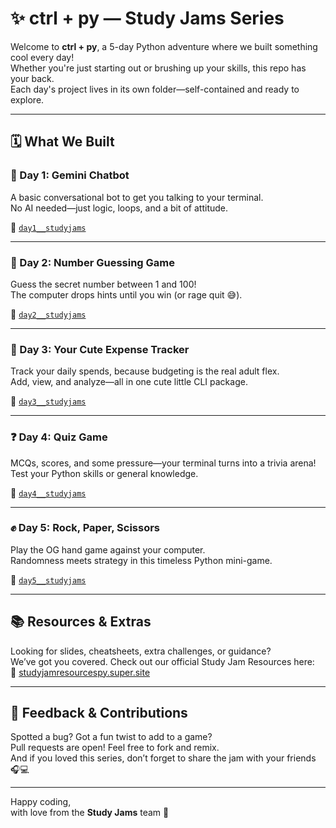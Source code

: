 # ✨ ctrl + py — Study Jams Series

Welcome to **ctrl + py**, a 5-day Python adventure where we built something cool every day!  
Whether you're just starting out or brushing up your skills, this repo has your back.  
Each day's project lives in its own folder—self-contained and ready to explore.

---

## 🗓️ What We Built

### 🧠 Day 1: Gemini Chatbot  
A basic conversational bot to get you talking to your terminal.  
No AI needed—just logic, loops, and a bit of attitude.

📁 [`day1__studyjams`](./day1__studyjams)

---

### 🎲 Day 2: Number Guessing Game  
Guess the secret number between 1 and 100!  
The computer drops hints until you win (or rage quit 😅).

📁 [`day2__studyjams`](./day2__studyjams)

---

### 💸 Day 3: Your Cute Expense Tracker  
Track your daily spends, because budgeting is the real adult flex.  
Add, view, and analyze—all in one cute little CLI package.

📁 [`day3__studyjams`](./day3__studyjams)

---

### ❓ Day 4: Quiz Game  
MCQs, scores, and some pressure—your terminal turns into a trivia arena!  
Test your Python skills or general knowledge.

📁 [`day4__studyjams`](./day4__studyjams)

---

### ✊ Day 5: Rock, Paper, Scissors  
Play the OG hand game against your computer.  
Randomness meets strategy in this timeless Python mini-game.

📁 [`day5__studyjams`](./day5__studyjams)

---

## 📚 Resources & Extras

Looking for slides, cheatsheets, extra challenges, or guidance?  
We’ve got you covered. Check out our official Study Jam Resources here:  
🔗 [studyjamresourcespy.super.site](https://studyjamresourcespy.super.site/)

---

## 💬 Feedback & Contributions

Spotted a bug? Got a fun twist to add to a game?  
Pull requests are open! Feel free to fork and remix.  
And if you loved this series, don’t forget to share the jam with your friends 🎧💻

---

Happy coding,  
with love from the **Study Jams** team 💙
